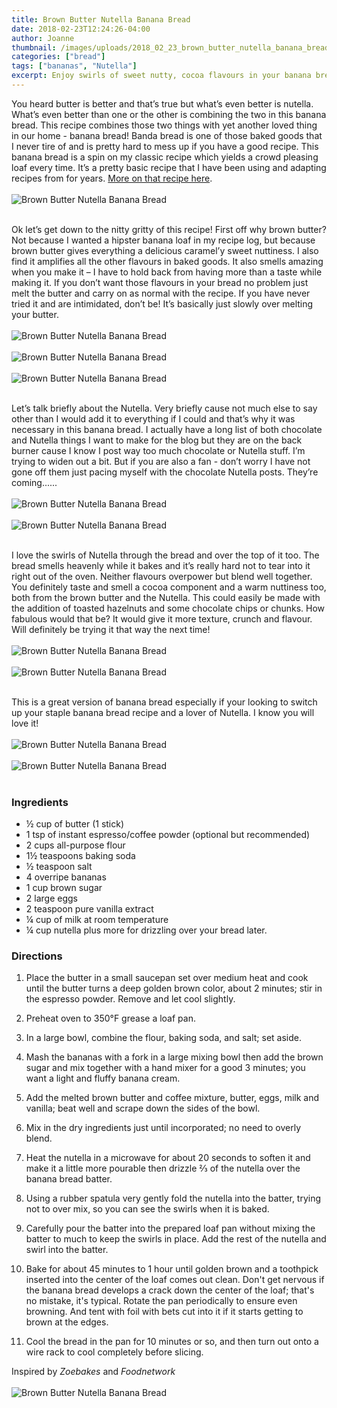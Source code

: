 ```yaml
---
title: Brown Butter Nutella Banana Bread
date: 2018-02-23T12:24:26-04:00
author: Joanne
thumbnail: /images/uploads/2018_02_23_brown_butter_nutella_banana_bread_1.jpg
categories: ["bread"]
tags: ["bananas", "Nutella"]
excerpt: Enjoy swirls of sweet nutty, cocoa flavours in your banana bread
---
```


You heard butter is better and that’s true but what’s even better is nutella. What’s even better than one or the other is combining the two in this banana bread.  This recipe combines those two things with yet another loved thing in our home - banana bread! Banda bread is one of those baked goods that I never tire of and is pretty hard to mess up if you have a good recipe. This banana bread is a spin on my classic recipe which yields a crowd pleasing loaf every time. It’s a pretty basic recipe that I have been using and adapting recipes from for years. [More on that recipe here](https://www.oliveandmango.com/no-fail-banana-bread/).
</br>
</br>
![Brown Butter Nutella Banana Bread](/images/uploads/2018_02_23_brown_butter_nutella_banana_bread_2.jpg)
</br>
</br>

Ok let’s get down to the nitty gritty of this recipe! First off why brown butter? Not because I wanted a hipster banana loaf in my recipe log, but because brown butter gives everything a delicious caramel’y sweet nuttiness. I also find it amplifies all the other flavours in baked goods.  It also smells amazing when you make it – I have to hold back from having more than a taste while making it.  If you don’t want those flavours in your bread no problem just melt the butter and carry on as normal with the recipe. If you have never tried it and are intimidated, don’t be! It’s basically just slowly over melting your butter.
</br>
</br>
![Brown Butter Nutella Banana Bread](/images/uploads/2018_02_23_brown_butter_nutella_banana_bread_3.jpg)
</br>
</br>
![Brown Butter Nutella Banana Bread](/images/uploads/2018_02_23_brown_butter_nutella_banana_bread_4.jpg)
</br>
</br>
![Brown Butter Nutella Banana Bread](/images/uploads/2018_02_23_brown_butter_nutella_banana_bread_5.jpg)
</br>
</br>

Let’s talk briefly about the Nutella. Very briefly cause not much else to say other than I would add it to everything if I could and that’s why it was necessary in this banana bread. I actually have a long list of both chocolate and Nutella things I want to make for the blog but they are on the back burner cause I know I post way too much chocolate or Nutella stuff. I’m trying to widen out a bit. But if you are also a fan - don’t worry I have not gone off them just pacing myself with the chocolate Nutella posts. They’re coming......
</br>
</br>
![Brown Butter Nutella Banana Bread](/images/uploads/2018_02_23_brown_butter_nutella_banana_bread_6.jpg)
</br>
</br>
![Brown Butter Nutella Banana Bread](/images/uploads/2018_02_23_brown_butter_nutella_banana_bread_7.jpg)
</br>
</br>

I love the swirls of Nutella through the bread and over the top of it too.  The bread smells heavenly while it bakes and it’s really hard not to tear into it right out of the oven.  Neither flavours overpower but blend well together. You definitely taste and smell a cocoa component and a warm nuttiness too, both from the brown butter and the Nutella. This could easily be made with the addition of toasted hazelnuts and some chocolate chips or chunks. How fabulous would that be? It would give it more texture, crunch and flavour.  Will definitely be trying it that way the next time!
</br>
</br>
![Brown Butter Nutella Banana Bread](/images/uploads/2018_02_23_brown_butter_nutella_banana_bread_8.jpg)
</br>
</br>
![Brown Butter Nutella Banana Bread](/images/uploads/2018_02_23_brown_butter_nutella_banana_bread_9.jpg)
</br>
</br>

This is a great version of banana bread especially if your looking to switch up your staple banana bread recipe and a lover of Nutella.  I know you will love it!
</br>
</br>
![Brown Butter Nutella Banana Bread](/images/uploads/2018_02_23_brown_butter_nutella_banana_bread_10.jpg)
</br>
</br>
![Brown Butter Nutella Banana Bread](/images/uploads/2018_02_23_brown_butter_nutella_banana_bread_11.jpg)
</br>
</br>

### Ingredients 

* &frac12; cup of butter (1 stick) 
* 1 tsp of instant espresso/coffee powder (optional but recommended)
* 2 cups all-purpose flour
* 1&frac12; teaspoons baking soda
* &frac12; teaspoon salt
* 4 overripe bananas
* 1 cup brown sugar
* 2 large eggs
* 2 teaspoon pure vanilla extract
* &frac14; cup of milk at room temperature 
* &frac14; cup nutella plus more for drizzling over your bread later. 

### Directions

1. Place the butter in a small saucepan set over medium heat and cook until the butter turns a deep golden brown color, about 2 minutes; stir in the espresso powder. Remove and let cool slightly.

1.  Preheat oven to 350&deg;F grease a loaf pan.

1. In a large bowl, combine the flour, baking soda, and salt; set aside.

1. Mash the bananas with a fork in a large mixing bowl then add the brown sugar and mix together with a hand mixer for a good 3 minutes; you want a light and fluffy banana cream. 

1. Add the melted brown butter and coffee mixture, butter, eggs, milk and vanilla; beat well and scrape down the sides of the bowl. 

1. Mix in the dry ingredients just until incorporated; no need to overly blend.

1. Heat the nutella in a microwave for about 20 seconds to soften it and make it a little more pourable then drizzle &frac23; of the nutella over the banana bread batter.

1. Using a rubber spatula very gently fold the nutella into the batter, trying not to over mix, so you can see the swirls when it is baked.

1. Carefully pour the batter into the prepared loaf pan without mixing the batter to much to keep the swirls in place. Add the rest of the nutella and swirl into the batter.

1. Bake for about 45 minutes to 1 hour until golden brown and a toothpick inserted into the center of the loaf comes out clean. Don't get nervous if the banana bread develops a crack down the center of the loaf; that's no mistake, it's typical. Rotate the pan periodically to ensure even browning. And tent with foil with bets cut into it if it starts getting to brown at the edges. 

1. Cool the bread in the pan for 10 minutes or so, and then turn out onto a wire rack to cool completely before slicing. 

Inspired by *Zoebakes* and *Foodnetwork*
</br>
</br>
![Brown Butter Nutella Banana Bread](/images/uploads/2018_02_23_brown_butter_nutella_banana_bread_12.jpg)
